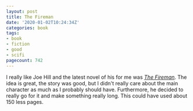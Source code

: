 ```yaml
---
layout: post
title: The Fireman
date: '2020-01-02T10:24:34Z'
categories: book
tags:
- book
- fiction
- good
- scifi
pagecount: 742
---
```


I really like Joe Hill and the latest novel of his for me was [*The Fireman*][book-amaz]. The idea
is great, the story was good, but I didn't really care about the main character as much as I
probably should have. Furthermore, he decided to really go for it and make something really long.
This could have used about 150 less pages.

[book-amaz]:      https://www.amazon.com/Fireman-Novel-Joe-Hill-ebook/dp/B013C5M08O
